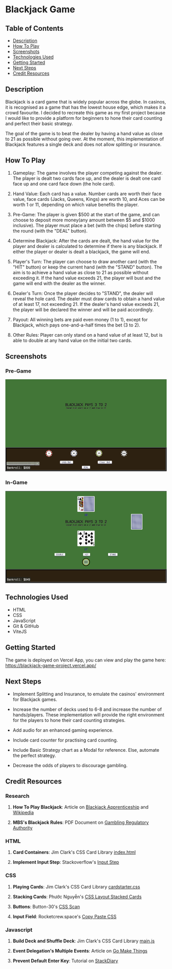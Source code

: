 # Blackjack Game

## Table of Contents

- [Description](#Description)
- [How To Play](#How-To-Play)
- [Screenshots](#Screenshots)
- [Technologies Used](#Technologies-Used)
- [Getting Started](#Getting-Started)
- [Next Steps](#Next-Steps)
- [Credit Resources](#Credit-Resources)

## Description

Blackjack is a card game that is widely popular across the globe. In casinos, it is recognised as a game that has the lowest house edge, which makes it a crowd favourite. I decided to recreate this game as my first project because I would like to provide a platform for beginners to hone their card counting and perfect their basic strategy.

The goal of the game is to beat the dealer by having a hand value as close to 21 as possible without going over. At the moment, this implementation of Blackjack features a single deck and does not allow splitting or insurance.

## How To Play

1. Gameplay: The game involves the player competing against the dealer. The player is dealt two cards face up, and the dealer is dealt one card face up and one card face down (the hole card).

2. Hand Value: Each card has a value. Number cards are worth their face value, face cards (Jacks, Queens, Kings) are worth 10, and Aces can be worth 1 or 11, depending on which value benefits the player.

3. Pre-Game: The player is given $500 at the start of the game, and can choose to deposit more money(any amount between $5 and $1000 inclusive). The player must place a bet (with the chips) before starting the round (with the "DEAL" button).

4. Determine Blackjack: After the cards are dealt, the hand value for the player and dealer is calculated to determine if there is any blackjack. If either the player or dealer is dealt a blackjack, the game will end.

5. Player's Turn: The player can choose to draw another card (with the "HIT" button) or keep the current hand (with the "STAND" button). The aim is to achieve a hand value as close to 21 as possible without exceeding it. If the hand value exceeds 21, the player will bust and the game will end with the dealer as the winner.

6. Dealer's Turn: Once the player decides to "STAND", the dealer will reveal the hole card. The dealer must draw cards to obtain a hand value of at least 17, not exceeding 21. If the dealer's hand value exceeds 21, the player will be declared the winner and will be paid accordingly.

7. Payout: All winning bets are paid even money (1 to 1), except for Blackjack, which pays one-and-a-half times the bet (3 to 2).

8. Other Rules: Player can only stand on a hand value of at least 12, but is able to double at any hand value on the initial two cards.

## Screenshots

### Pre-Game

![Screenshot of Pre-Game](/css/img/Before.png)

### In-Game

![Screenshot of In-Game](/css/img/After.png)

## Technologies Used

- HTML
- CSS
- JavaScript
- Git & GitHub
- ViteJS

## Getting Started

The game is deployed on Vercel App, you can view and play the game here:
https://blackjack-game-project.vercel.app/

## Next Steps

- Implement Splitting and Insurance, to emulate the casinos' environment for Blackjack games.

- Increase the number of decks used to 6-8 and increase the number of hands/players. These implementation will provide the right environment for the players to hone their card counting strategies.

- Add audio for an enhanced gaming experience.

- Include card counter for practising card counting.

- Include Basic Strategy chart as a Modal for reference. Else, automate the perfect strategy.

- Decrease the odds of players to discourage gambling.

## Credit Resources

### Research

1. **How To Play Blackjack**: Article on [Blackjack Apprenticeship](https://www.blackjackapprenticeship.com/how-to-play-blackjack/) and [Wikipedia](https://en.wikipedia.org/wiki/Blackjack#:~:text=A%20blackjack%20beats%20any%20hand,in%20single%2Ddeck%20blackjack%20games)

2. **MBS's Blackjack Rules**: PDF Document on [Gambling Regulatory Authority](https://www.gra.gov.sg/docs/default-source/game-rules/mbs/blackjack-pontoon-games/blackjack-pontoon---gra-website/mbs-blackjack-game-rules-version-63c8994ee-f3e8-4bfd-8398-dee76aa466ee.pdf)

### HTML

1. **Card Containers**: Jim Clark's CSS Card Library [index.html](https://replit.com/@SEIStudent/How-to-Use-CSS-Card-Library#index.html)

2. **Implement Input Step**: Stackoverflow's [Input Step](https://stackoverflow.com/questions/26003148/change-the-increment-value-of-html-number-input-decimals)

### CSS

1. **Playing Cards**: Jim Clark's CSS Card Library [cardstarter.css](https://replit.com/@SEIStudent/How-to-Use-CSS-Card-Library#css/card-library/css/cardstarter.css)

2. **Stacking Cards**: Phước Nguyễn's [CSS Layout Stacked Cards](https://phuoc.ng/collection/css-layout/stacked-cards/)

3. **Buttons**: Button-30's [CSS Scan](https://getcssscan.com/css-buttons-examples)

4. **Input Field**: Rocketcrew.space's [Copy Paste CSS](https://copy-paste-css.com/form-input-text)

### Javascript

1. **Build Deck and Shuffle Deck**: Jim Clark's CSS Card Library [main.js](https://replit.com/@SEIStudent/How-to-Use-CSS-Card-Library#js/main.js)

2. **Event Delegation's Multiple Events**: Article on [Go Make Things](https://gomakethings.com/listening-for-events-on-multiple-elements-using-javascript-event-delegation/)

3. **Prevent Default Enter Key**: Tutorial on [StackDiary](https://stackdiary.com/tutorials/prevent-form-submission-on-pressing-enter-with-javascript/)

